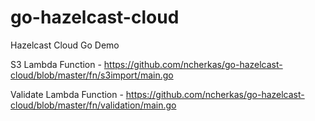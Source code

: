 # go-hazelcast-cloud
Hazelcast Cloud Go Demo

S3 Lambda Function - https://github.com/ncherkas/go-hazelcast-cloud/blob/master/fn/s3import/main.go

Validate Lambda Function - https://github.com/ncherkas/go-hazelcast-cloud/blob/master/fn/validation/main.go

